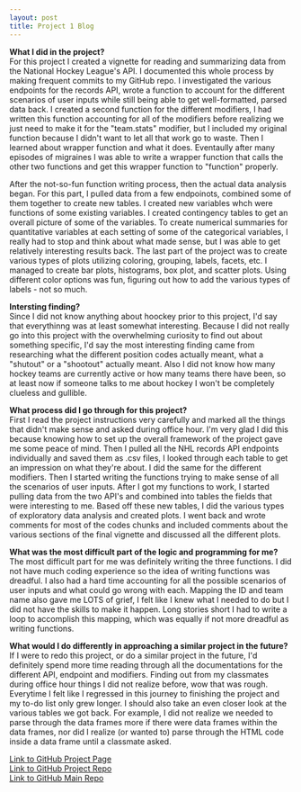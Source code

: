 ```yaml
---
layout: post
title: Project 1 Blog
---
```

**What I did in the project?** \
For this project I created a vignette for reading and summarizing data from the National Hockey League's API. I documented this whole process by making frequent commits to my GitHub repo. I investigated the various endpoints for the records API, wrote a function to account for the different scenarios of user inputs while still being able to get well-formatted, parsed data back. I created a second function for the different modifiers, I had written this function accounting for all of the modifiers before realizing we just need to make it for the "team.stats" modifier, but I included my original function because I didn't want to let all that work go to waste. Then I learned about wrapper function and what it does. Eventaully after many episodes of migraines I was able to write a wrapper function that calls the other two functions and get this wrapper function to "function" properly.

After the not-so-fun function writing process, then the actual data analysis began. For this part, I pulled data from a few endpoinots, combined some of them together to create new tables. I created new variables whch were functions of some existing variables. I created contingency tables to get an overall picture of some of the variables. To create numerical summaries for quantitative variables at each setting of some of the categorical variables, I really had to stop and think about what made sense, but I was able to get relatively interesting results back. The last part of the project was to create various types of plots utilizing coloring, grouping, labels, facets, etc. I managed to create bar plots, histograms, box plot, and scatter plots. Using different color options was fun, figuring out how to add the various types of labels - not so much. 

**Intersting finding?** \
Since I did not know anything about hoockey prior to this project, I'd say that everythinng was at least somewhat interesting. Because I did not really go into this project with the overwhelming curiosity to find out about something specific, I'd say the most interesting finding came from researching what the different position codes actually meant, what a "shutout" or a "shootout" actually meant. Also I did not know how many hockey teams are currently active or how many teams there have been, so at least now if someone talks to me about hockey I won't be completely clueless and gullible. 

**What process did I go through for this project?** \
First I read the project instructions very carefully and marked all the things that didn't make sense and asked during office hour. I'm very glad I did this because knowing how to set up the overall framework of the project gave me some peace of mind. Then I pulled all the NHL records API endpoints individually and saved them as .csv files, I looked through each table to get an impression on what they're about. I did the same for the different modifiers. Then I started writing the functions trying to make sense of all the scenarios of user inputs. After I got my functions to work, I started pulling data from the two API's and combined into tables the fields that were interesting to me. Based off these new tables, I did the various types of exploratory data analysis and created plots. I went back and wrote comments for most of the codes chunks and included comments about the various sections of the final vignette and discussed all the different plots.  

**What was the most difficult part of the logic and programming for me?** \
The most difficult part for me was definitely writing the three functions. I did not have much coding experience so the idea of writing functions was dreadful. I also had a hard time accounting for all the possible scenarios of user inputs and what could go wrong with each. Mapping the ID and team name also gave me LOTS of grief, I felt like I knew what I needed to do but I did not have the skills to make it happen. Long stories short I had to write a loop to accomplish this mapping, which was equally if not more dreadful as writing functions.  

**What would I do differently in approaching a similar project in the future?** \
If I were to redo this project, or do a similar project in the future, I'd definitely spend more time reading through all the documentations for the different API, endpoint and modifiers. Finding out from my classmates during office hour things I did not realize before, wow that was rough. Everytime I felt like I regressed in this journey to finishing the project and my to-do list only grew longer. I should also take an even closer look at the various tables we got back. For example, I did not realize we needed to parse through the data frames more if there were data frames within the data frames, nor did I realize (or wanted to) parse through the HTML code inside a data frame until a classmate asked. 



[Link to GitHub Project Page](https://siare1023.github.io/ST558-Project1/) \
[Link to GitHub Project Repo](https://github.com/siare1023/ST558-Project1) \
[Link to GitHub Main Repo](https://github.com/siare1023/siare1023.github.io)
